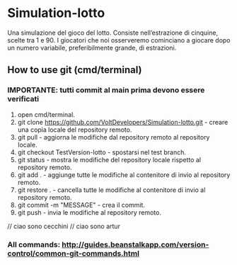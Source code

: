 # Simulation-lotto
Una simulazione del gioco del lotto. Consiste nell’estrazione di cinquine, scelte tra 1 e 90. I giocatori che noi osserveremo cominciano a giocare dopo un numero variabile, preferibilmente grande, di estrazioni.


## How to use git (cmd/terminal)
### IMPORTANTE: tutti commit al main prima devono essere verificati
1) open cmd/terminal.
2) git clone https://github.com/VoltDevelopers/Simulation-lotto.git - creare una copia locale del repository remoto.
3) git pull - aggiorna le modifiche dal repository remoto al repository locale.
4) git checkout TestVersion-lotto - spostarsi nel test branch.
5) git status - mostra le modifiche del repository locale rispetto al repository remoto.
6) git add . - aggiunge tutte le modifiche al contenitore di invio al repository remoto.
7) git restore . - cancella tutte le modifiche al contenitore di invio al repository remoto.
8) git commit -m "MESSAGE" - crea il commit.
9) git push - invia le modifiche al repository remoto.

// ciao sono cecchini
// ciao sono artur

### All commands: http://guides.beanstalkapp.com/version-control/common-git-commands.html